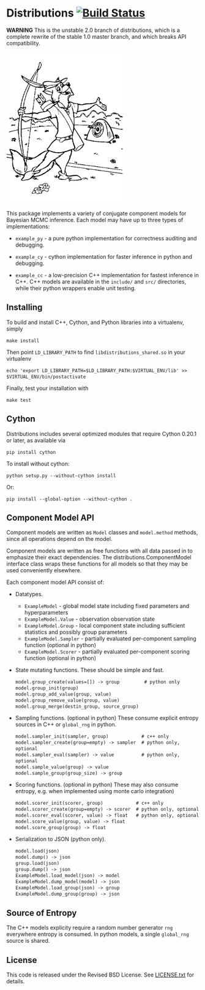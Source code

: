 # Distributions [![Build Status](https://travis-ci.org/forcedotcom/distributions.png)](https://travis-ci.org/forcedotcom/distributions)

<b>WARNING</b>
This is the unstable 2.0 branch of distributions,
which is a complete rewrite of the stable 1.0 master branch,
and which breaks API compatibility.

![Mascot](fox.png)

This package implements a variety of conjugate component models for
Bayesian MCMC inference.
Each model may have up to three types of implementations:

*   `example_py` -
    a pure python implementation for correctness auditing and debugging.

*   `example_cy` -
    cython implementation for faster inference in python and debugging.

*   `example_cc` -
    a low-precision C++ implementation for fastest inference in C++.
    C++ models are available in the `include/` and `src/` directories,
    while their python wrappers enable unit testing.


## Installing

To build and install C++, Cython, and Python libraries into a virtualenv, simply

    make install

Then point `LD_LIBRARY_PATH` to find `libdistributions_shared.so`
in your virtualenv

    echo 'export LD_LIBRARY_PATH=$LD_LIBRARY_PATH:$VIRTUAL_ENV/lib' >> $VIRTUAL_ENV/bin/postactivate

Finally, test your installation with

    make test


## Cython

Distributions includes several optimized modules that require Cython
0.20.1 or later, as available via

    pip install cython

To install without cython:

    python setup.py --without-cython install

Or:

    pip install --global-option --without-cython .


## Component Model API

Component models are written as `Model` classes and `model.method` methods,
since all operations depend on the model.

Component models are written as free functions with all data passed in
to emphasize their exact dependencies. The
distributions.ComponentModel interface class wraps these functions for
all models so that they may be used conveniently elsewhere.

Each component model API consist of:

*   Datatypes.
    *   `ExampleModel` - global model state including fixed parameters
        and hyperparameters
    *   `ExampleModel.Value` - observation observation state
    *   `ExampleModel.Group` - local component state including
        sufficient statistics and possibly group parameters
    *   `ExampleModel.Sampler` -
        partially evaluated per-component sampling function
        (optional in python)
    *   `ExampleModel.Scorer` -
        partially evaluated per-component scoring function
        (optional in python)

*   State mutating functions.
    These should be simple and fast.

        model.group_create(values=[]) -> group         # python only
        model.group_init(group)
        model.group_add_value(group, value)
        model.group_remove_value(group, value)
        model.group_merge(destin_group, source_group)

*   Sampling functions. (optional in python)
    These consume explicit entropy sources in C++ or `global_rng` in python.

        model.sampler_init(sampler, group)            # c++ only
        model.sampler_create(group=empty) -> sampler  # python only, optional
        model.sampler_eval(sampler) -> value          # python only, optional
        model.sample_value(group) -> value
        model.sample_group(group_size) -> group

*   Scoring functions. (optional in python)
    These may also consume entropy,
    e.g. when implemented using monte carlo integration)

        model.scorer_init(scorer, group)            # c++ only
        model.scorer_create(group=empty) -> scorer  # python only, optional
        model.scorer_eval(scorer, value) -> float   # python only, optional
        model.score_value(group, value) -> float
        model.score_group(group) -> float

*   Serialization to JSON (python only).

        model.load(json)
        model.dump() -> json
        group.load(json)
        group.dump() -> json
        ExampleModel.load_model(json) -> model
        ExampleModel.dump_model(model) -> json
        ExampleModel.load_group(json) -> group
        ExampleModel.dump_group(group) -> json


## Source of Entropy

The C++ models explicity require a random number generator `rng` everywhere
entropy is consumed.
In python models, a single `global_rng` source is shared.


## License

This code is released under the Revised BSD License.
See [LICENSE.txt](LICENSE.txt) for details.
